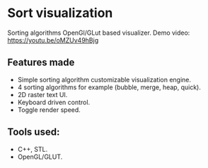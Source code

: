 # Sort visualization
Sorting algorithms OpenGl/GLut based visualizer.
Demo video: https://youtu.be/oMZUv49hBjg

## Features made
* Simple sorting algorithm customizable visualization engine. 
* 4 sorting algorithms for example (bubble, merge, heap, quick).
* 2D raster text UI.
* Keyboard driven control.
* Toggle render speed.

## Tools used:
* C++, STL.
* OpenGL/GLUT.
